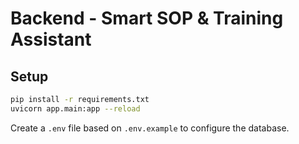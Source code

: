 # Backend - Smart SOP & Training Assistant

## Setup

```bash
pip install -r requirements.txt
uvicorn app.main:app --reload
```

Create a `.env` file based on `.env.example` to configure the database.
